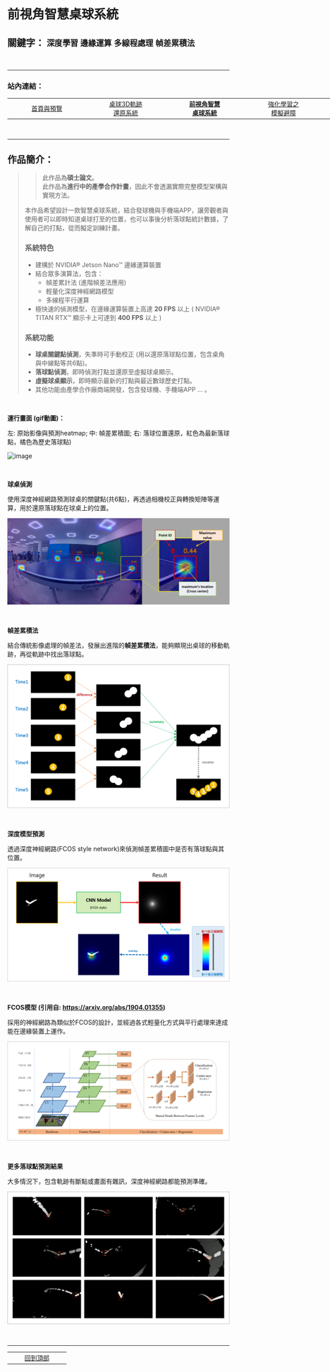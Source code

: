 # 前視角智慧桌球系統

## 關鍵字： `深度學習` `邊緣運算` `多線程處理` `幀差累積法`

<br>

---

### 站內連結：

<table style="width:1000px">
    <tr>
        <td align="center" width="165px">
            <a href="../">首頁與預覽</a><br>
        </td>
        <td align="center" width="165px">
            <a href="../work_1/">桌球3D軌跡<br>還原系統</a><br>
        </td>
        <td align="center" width="165px">
            <a href="../work_2/"><b>前視角智慧<br>桌球系統</b></a><br>
        </td>
        <td align="center" width="165px">
            <a href="../work_3/">強化學習之<br>模擬避障</a><br>
        </td>
        <td align="center" width="165px">
            <a href="../work_4/">音樂歌手辨識</a><br>
        </td>
    </tr>
</table>

<br>

---

## 作品簡介：

> > 此作品為**碩士論文**。<br>此作品為**進行中的產學合作計畫**，因此不會透漏實際完整模型架構與實現方法。
> 
> 本作品希望設計一款智慧桌球系統，結合發球機與手機端APP，讓旁觀者與使用者可以即時知道桌球打至的位置，也可以事後分析落球點統計數據，了解自己的打點，從而擬定訓練計畫。
> 
> ### 系統特色
>  - 建構於 NVIDIA® Jetson Nano™ 邊緣運算裝置
>  - 結合眾多演算法，包含：
>    - 幀差累計法 (進階幀差法應用)
>    - 輕量化深度神經網路模型
>    - 多線程平行運算
>  - 極快速的偵測模型，在邊緣運算裝置上高達 **20  FPS** 以上 ( NVIDIA® TITAN RTX™ 顯示卡上可達到 **400 FPS** 以上 )
> 
> ### 系統功能
>  - **球桌關鍵點偵測**，失準時可手動校正 (用以還原落球點位置，包含桌角與中線點等共6點)。
>  - **落球點偵測**，即時偵測打點並還原至虛擬球桌顯示。
>  - **虛擬球桌顯示**，即時顯示最新的打點與最近數球歷史打點。
>  - 其他功能由產學合作廠商端開發，包含發球機、手機端APP ... 。

<br>

**運行畫面 (gif動圖)：**

左: 原始影像與預測heatmap; 中: 幀差累積圖; 右: 落球位置還原，紅色為最新落球點，橘色為歷史落球點)

![image](gif/snapshot_work2.png)

<br>

**球桌偵測**

使用深度神經網路預測球桌的關鍵點(共6點)，再透過相機校正與轉換矩陣等運算，用於還原落球點在球桌上的位置。

![image](pic/table_detection.png)

<br>

**幀差累積法**

結合傳統影像處理的幀差法，發展出進階的**幀差累積法**，能夠顯現出桌球的移動軌跡，再從軌跡中找出落球點。

![image](pic/cumulative.png)

<br>

**深度模型預測**

透過深度神經網路(FCOS style network)來偵測幀差累積圖中是否有落球點與其位置。

![image](pic/heatmap.png)

<br>

**FCOS模型 (引用自: https://arxiv.org/abs/1904.01355)**

採用的神經網路為類似於FCOS的設計，並經過各式輕量化方式與平行處理來達成能在邊緣裝置上運作。

![image](pic/FCOS.png)

<br>

**更多落球點預測結果**

大多情況下，包含軌跡有斷點或畫面有雜訊，深度神經網路都能預測準確。

![image](pic/results.png)
    
<br>

---

<table >
    <tr>
        <td align="center" width="120px">
            <a href="#前視角智慧桌球系統">回到頂部</a><br>
        </td>
    </tr>
</table>